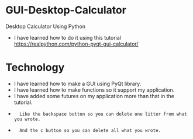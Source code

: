 # GUI-Desktop-Calculator
Desktop Calculator Using Python

- I have learned how to do it using this tutorial https://realpython.com/python-pyqt-gui-calculator/


#            Technology
- I have learned how to make a GUI using PyQt library.
- I have learned how to make functions so it support my application.
- I have added some futures on my application more than that in the tutorial.
-       Like the backspace button so you can delete one litter from what you wrote.
-       And the c button so you can delete all what you wrote.
